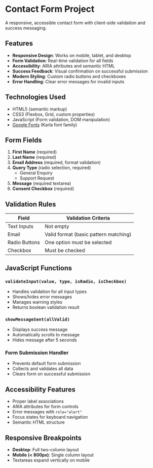 # Contact Form Project

A responsive, accessible contact form with client-side validation and success messaging.

## Features

- **Responsive Design**: Works on mobile, tablet, and desktop
- **Form Validation**: Real-time validation for all fields
- **Accessibility**: ARIA attributes and semantic HTML
- **Success Feedback**: Visual confirmation on successful submission
- **Modern Styling**: Custom radio buttons and checkboxes
- **Error Handling**: Clear error messages for invalid inputs

## Technologies Used

- HTML5 (semantic markup)
- CSS3 (Flexbox, Grid, custom properties)
- JavaScript (Form validation, DOM manipulation)
- [Google Fonts](https://fonts.google.com/) (Karla font family)

## Form Fields

1. **First Name** (required)
2. **Last Name** (required)
3. **Email Address** (required, format validation)
4. **Query Type** (radio selection, required)
   - General Enquiry
   - Support Request
5. **Message** (required textarea)
6. **Consent Checkbox** (required)

## Validation Rules

| Field        | Validation Criteria                     |
|--------------|-----------------------------------------|
| Text Inputs  | Not empty                               |
| Email        | Valid format (basic pattern matching)   |
| Radio Buttons| One option must be selected             |
| Checkbox     | Must be checked                         |

## JavaScript Functions

### `validateInput(value, type, isRadio, isCheckbox)`
- Handles validation for all input types
- Shows/hides error messages
- Manages warning styles
- Returns boolean validation result

### `showMessageSent(allValid)`
- Displays success message
- Automatically scrolls to message
- Hides message after 5 seconds

### Form Submission Handler
- Prevents default form submission
- Collects and validates all data
- Clears form on successful submission

## Accessibility Features

- Proper label associations
- ARIA attributes for form controls
- Error messages with `role="alert"`
- Focus states for keyboard navigation
- Semantic HTML structure

## Responsive Breakpoints

- **Desktop**: Full two-column layout
- **Mobile (< 800px)**: Single column layout
- Textareas expand vertically on mobile
